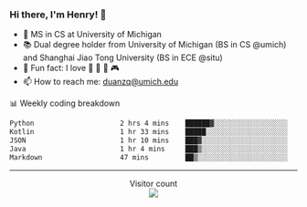 ### Hi there, I'm Henry! 👋

- 🔭 MS in CS at University of Michigan
- 📚 Dual degree holder from University of Michigan (BS in CS @umich) and Shanghai Jiao Tong University (BS in ECE @situ)
- 🍁 Fun fact: I love 📸 🏓 🍜 🎮
- 📫 How to reach me: [duanzq@umich.edu](mailto:duanzq@umich.edu)

📊 Weekly coding breakdown
<!--START_SECTION:waka-->

```txt
Python                     2 hrs 4 mins    ██████▓░░░░░░░░░░░░░░░░░░   26.06 %
Kotlin                     1 hr 33 mins    █████░░░░░░░░░░░░░░░░░░░░   19.61 %
JSON                       1 hr 10 mins    ███▓░░░░░░░░░░░░░░░░░░░░░   14.69 %
Java                       1 hr 4 mins     ███▒░░░░░░░░░░░░░░░░░░░░░   13.57 %
Markdown                   47 mins         ██▒░░░░░░░░░░░░░░░░░░░░░░   09.85 %
```

<!--END_SECTION:waka-->

***
<p align="center"> 
  Visitor count<br>
  <img src="https://profile-counter.glitch.me/zlzq-duanzq/count.svg" />
</p>

<!-- ![Henry Duan's GitHub stats](https://github-readme-stats.vercel.app/api?username=zlzq-duanzq&show_icons=true)

![trophy](https://github-profile-trophy.vercel.app/?username=zlzq-duanzq&column=7)

[![Top Langs](https://github-readme-stats.vercel.app/api/top-langs/?username=zlzq-duanzq&layout=compact)](https://github.com/zlzq-duanzq/github-readme-stats) -->
